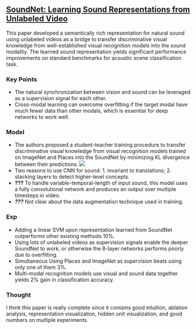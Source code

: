 ## [SoundNet: Learning Sound Representations from Unlabeled Video](http://web.mit.edu/vondrick/soundnet.pdf)

This paper developed a semantically rich representation for natural sound using unlabeled videos as a bridge to 
transfer discriminative visual knowledge from well-established visual recognition models into the sound modality.
The learned sound representation yields significant performance improvements on standard benchmarks for acoustic 
scene classification task.

### Key Points

- The natural synchronization between vision and sound can be leveraged as a supervision signal for each other.
- Cross-modal learning can overcome overfitting if the target modal have much fewer data than other modals, which is essential for deep networks to work well.

### Model
- The authors proposed a student-teacher training procedure to transfer discriminative visual knowledge from visual recognition models 
trained on ImageNet and Places into the SoundNet by minimizing KL divergence between their predictions.
![](https://cloud.githubusercontent.com/assets/7057863/20856609/05fe12d6-b94e-11e6-8c92-995ee84fe0d7.png)
- Two reasons to use CNN for sound: 1. invariant to translations; 2. stacking layers to detect higher-level concepts.
- **???** To handle variable-temporal-length of input sound, this model uses a fully convolutional network and produces an output over multiple timesteps in video.
- ***???*** Not clear about the data augmentation technique used in training.

### Exp

- Adding a linear SVM upon representation learned from SoundNet outperforms other existing methods 10%.
- Using lots of unlabeled videos as supervision signals enable the deeper SoundNet to work, or otherwise the 8-layer networks 
performs poorly due to overfitting.
- Simultaneous Using Places and ImageNet as supervision beats using only one of them 3%.
- Multi-modal recognition models use visual and sound data together yields 2% gain in classification accuracy.

### Thought
I think this paper is really complete since it contains good intuition, ablation analysis, representation visualization, hidden unit visualization, and good numbers on multiple experiments.

